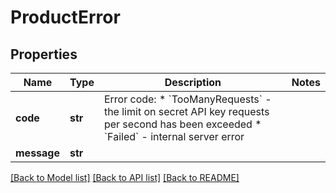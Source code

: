 # ProductError

## Properties
Name | Type | Description | Notes
------------ | ------------- | ------------- | -------------
**code** | **str** | Error code:  * &#x60;TooManyRequests&#x60; - the limit on secret API key requests per second has been exceeded  * &#x60;Failed&#x60; - internal server error  | 
**message** | **str** |  | 

[[Back to Model list]](../README.md#documentation-for-models) [[Back to API list]](../README.md#documentation-for-api-endpoints) [[Back to README]](../README.md)


